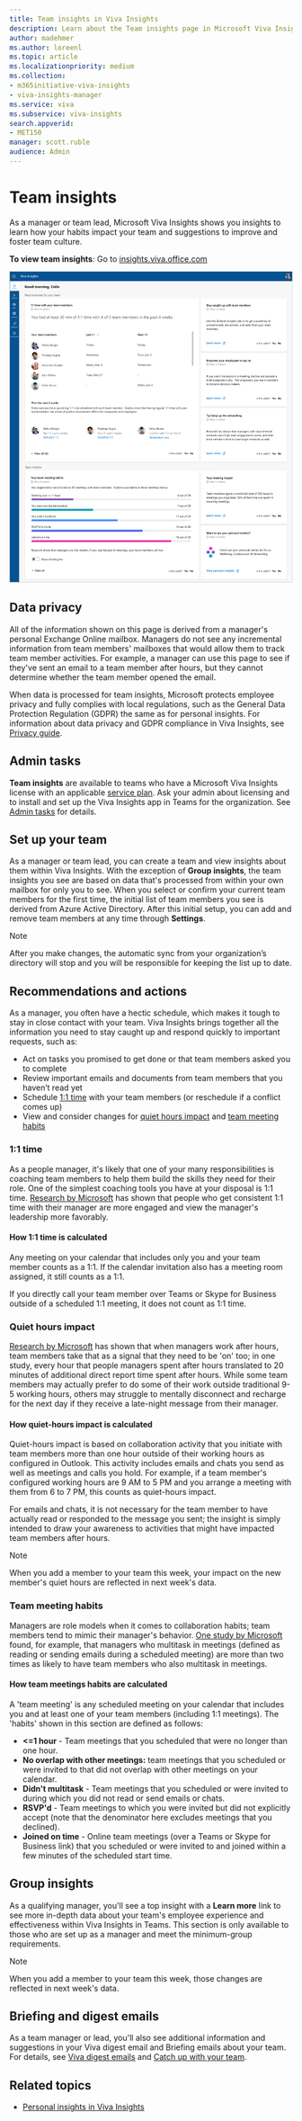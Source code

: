 ```yaml
---
title: Team insights in Viva Insights
description: Learn about the Team insights page in Microsoft Viva Insights that shows managers their team collaboration patterns
author: madehmer
ms.author: loreenl
ms.topic: article
ms.localizationpriority: medium 
ms.collection: 
- m365initiative-viva-insights 
- viva-insights-manager
ms.service: viva 
ms.subservice: viva-insights 
search.appverid: 
- MET150 
manager: scott.ruble
audience: Admin
---
```


# Team insights

As a manager or team lead, Microsoft Viva Insights shows you insights to learn how your habits impact your team and suggestions to improve and foster team culture.

**To view team insights**: Go to [insights.viva.office.com](https://insights.viva.office.com)

![Team insights in Viva Insights.](../images/wpa/use/team-insights-2.png)

## Data privacy

All of the information shown on this page is derived from a manager's personal Exchange Online mailbox. Managers do not see any incremental information from team members' mailboxes that would allow them to track team member activities. For example, a manager can use this page to see if they've sent an email to a team member after hours, but they cannot determine whether the team member opened the email.

When data is processed for team insights, Microsoft protects employee privacy and fully complies with local regulations, such as the General Data Protection Regulation (GDPR) the same as for personal insights. For information about data privacy and GDPR compliance in Viva Insights, see [Privacy guide](../personal/teams/viva-teams-app-privacy.md).

## Admin tasks

**Team insights** are available to teams who have a Microsoft Viva Insights license with an applicable [service plan](../personal/overview/plans-environments.md). Ask your admin about licensing and to install and set up the Viva Insights app in Teams for the organization. See [Admin tasks](../personal/teams/viva-teams-app-admin-tasks.md) for details.

## Set up your team

As a manager or team lead, you can create a team and view insights about them within Viva Insights. With the exception of **Group insights**, the team insights you see are based on data that's processed from within your own mailbox for only you to see. When you select or confirm your current team members for the first time, the initial list of team members you see is derived from Azure Active Directory. After this initial setup, you can add and remove team members at any time through **Settings**.

>[!Note]
>After you make changes, the automatic sync from your organization’s directory will stop and you will be responsible for keeping the list up to date.

## Recommendations and actions

As a manager, you often have a hectic schedule, which makes it tough to stay in close contact with your team. Viva Insights brings together all the information you need to stay caught up and respond quickly to important requests, such as:

* Act on tasks you promised to get done or that team members asked you to complete
* Review important emails and documents from team members that you haven’t read yet
* Schedule [1:1 time](#11-time) with your team members (or reschedule if a conflict comes up)
* View and consider changes for [quiet hours impact](#quiet-hours-impact) and [team meeting habits](#team-meeting-habits)

### 1:1 time

As a people manager, it's likely that one of your many responsibilities is coaching team members to help them build the skills they need for their role. One of the simplest coaching tools you have at your disposal is 1:1 time. [Research by Microsoft](https://insights.office.com/productivity/what-great-managers-do-daily/) has shown that people who get consistent 1:1 time with their manager are more engaged and view the manager's leadership more favorably.

#### How 1:1 time is calculated

Any meeting on your calendar that includes only you and your team member counts as a 1:1. If the calendar invitation also has a meeting room assigned, it still counts as a 1:1.

If you directly call your team member over Teams or Skype for Business outside of a scheduled 1:1 meeting, it does not count as 1:1 time.

### Quiet hours impact

[Research by Microsoft](https://insights.office.com/productivity/multitask-meetings-team-will/) has shown that when managers work after hours, team members take that as a signal that they need to be 'on' too; in one study, every hour that people managers spent after hours translated to 20 minutes of additional direct report time spent after hours. While some team members may actually prefer to do some of their work outside traditional 9-5 working hours, others may struggle to mentally disconnect and recharge for the next day if they receive a late-night message from their manager.

#### How quiet-hours impact is calculated

Quiet-hours impact is based on collaboration activity that you initiate with team members more than one hour outside of their working hours as configured in Outlook. This activity includes emails and chats you send as well as meetings and calls you hold. For example, if a team member's configured working hours are 9 AM to 5 PM and you arrange a meeting with them from 6 to 7 PM, this counts as quiet-hours impact.

For emails and chats, it is not necessary for the team member to have actually read or responded to the message you sent; the insight is simply intended to draw your awareness to activities that might have impacted team members after hours.

>[!Note]
>When you add a member to your team this week, your impact on the new member's quiet hours are reflected in next week's data.

### Team meeting habits

Managers are role models when it comes to collaboration habits; team members tend to mimic their manager's behavior. [One study by Microsoft](https://insights.office.com/productivity/multitask-meetings-team-will/) found, for example, that managers who multitask in meetings (defined as reading or sending emails during a scheduled meeting) are more than two times as likely to have team members who also multitask in meetings.

#### How team meetings habits are calculated

A 'team meeting' is any scheduled meeting on your calendar that includes you and at least one of your team members (including 1:1 meetings). The 'habits' shown in this section are defined as follows:

* **<=1 hour** - Team meetings that you scheduled that were no longer than one hour.
* **No overlap with other meetings:** team meetings that you scheduled or were invited to that did not overlap with other meetings on your calendar.
* **Didn't multitask** - Team meetings that you scheduled or were invited to during which you did not read or send emails or chats.
* **RSVP'd** - Team meetings to which you were invited but did not explicitly accept (note that the denominator here excludes meetings that you declined).
* **Joined on time** - Online team meetings (over a Teams or Skype for Business link) that you scheduled or were invited to and joined within a few minutes of the scheduled start time.

## Group insights

As a qualifying manager, you'll see a top insight with a **Learn more** link to see more in-depth data about your team's employee experience and effectiveness within Viva Insights in Teams. This section is only available to those who are set up as a manager and meet the minimum-group requirements. <!--See [Group insights](group-insights.md) for details.-->

>[!Note]
>When you add a member to your team this week, those changes are reflected in next week's data.

## Briefing and digest emails

As a team manager or lead, you'll also see additional information and suggestions in your Viva digest email and Briefing emails about your team. For details, see [Viva digest emails](../personal/use/email-digests-3.md) and [Catch up with your team](../personal/Briefing/be-manager.md).

## Related topics

* [Personal insights in Viva Insights](../personal/MyA-landing-page.md)
